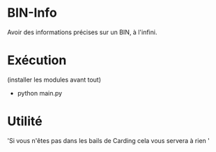 # BIN-Info
Avoir des informations précises sur un BIN, à l'infini.
# Exécution
(installer les modules avant tout)
- python main.py
# Utilité 
'Si vous n'êtes pas dans les bails de Carding cela vous servera à rien
'
